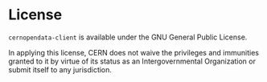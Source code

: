 # License

`cernopendata-client` is available under the GNU General Public License.

In applying this license, CERN does not waive the privileges and immunities
granted to it by virtue of its status as an Intergovernmental Organization or
submit itself to any jurisdiction.

```{literalinclude} ../LICENSE

```
